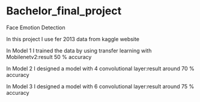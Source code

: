 # Bachelor_final_project
Face Emotion Detection 



In this project I use fer 2013 data from kaggle website

In Model 1 I trained the data by using transfer learning with Mobilenetv2:result 50 % accuracy


In Model 2 I designed a model with 4 convolutional layer:result around 70 % accuracy


In Model 3 I designed a model with 6 convolutional layer:result around 75 % accuracy
